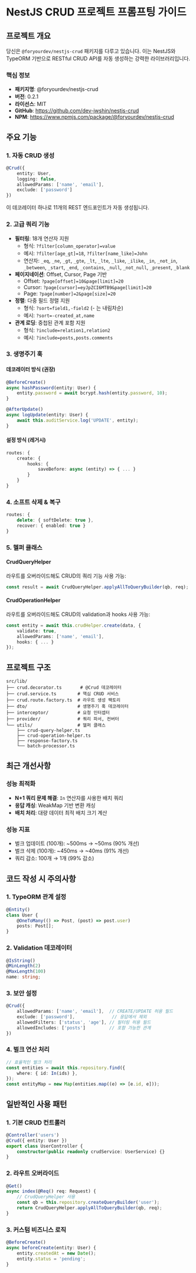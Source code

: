 # NestJS CRUD 프로젝트 프롬프팅 가이드

## 프로젝트 개요

당신은 `@foryourdev/nestjs-crud` 패키지를 다루고 있습니다. 이는 NestJS와 TypeORM 기반으로 RESTful CRUD API를 자동 생성하는 강력한 라이브러리입니다.

### 핵심 정보

-   **패키지명**: @foryourdev/nestjs-crud
-   **버전**: 0.2.1
-   **라이선스**: MIT
-   **GitHub**: https://github.com/dev-jwshin/nestjs-crud
-   **NPM**: https://www.npmjs.com/package/@foryourdev/nestjs-crud

## 주요 기능

### 1. 자동 CRUD 생성

```typescript
@Crud({
    entity: User,
    logging: false,
    allowedParams: ['name', 'email'],
    exclude: ['password']
})
```

이 데코레이터 하나로 11개의 REST 엔드포인트가 자동 생성됩니다.

### 2. 고급 쿼리 기능

-   **필터링**: 18개 연산자 지원
    -   형식: `?filter[column_operator]=value`
    -   예시: `?filter[age_gt]=18`, `?filter[name_like]=John`
    -   연산자: `_eq`, `_ne`, `_gt`, `_gte`, `_lt`, `_lte`, `_like`, `_ilike`, `_in`, `_not_in`, `_between`, `_start`, `_end`, `_contains`, `_null`, `_not_null`, `_present`, `_blank`
-   **페이지네이션**: Offset, Cursor, Page 기반
    -   Offset: `?page[offset]=10&page[limit]=20`
    -   Cursor: `?page[cursor]=eyJpZCI6MTB9&page[limit]=20`
    -   Page: `?page[number]=2&page[size]=20`
-   **정렬**: 다중 필드 정렬 지원
    -   형식: `?sort=field1,-field2` (- 는 내림차순)
    -   예시: `?sort=-created_at,name`
-   **관계 로딩**: 중첩된 관계 포함 지원
    -   형식: `?include=relation1,relation2`
    -   예시: `?include=posts,posts.comments`

### 3. 생명주기 훅

#### 데코레이터 방식 (권장)

```typescript
@BeforeCreate()
async hashPassword(entity: User) {
    entity.password = await bcrypt.hash(entity.password, 10);
}

@AfterUpdate()
async logUpdate(entity: User) {
    await this.auditService.log('UPDATE', entity);
}
```

#### 설정 방식 (레거시)

```typescript
routes: {
    create: {
        hooks: {
            saveBefore: async (entity) => { ... }
        }
    }
}
```

### 4. 소프트 삭제 & 복구

```typescript
routes: {
    delete: { softDelete: true },
    recover: { enabled: true }
}
```

### 5. 헬퍼 클래스

#### CrudQueryHelper

라우트를 오버라이드해도 CRUD의 쿼리 기능 사용 가능:

```typescript
const result = await CrudQueryHelper.applyAllToQueryBuilder(qb, req);
```

#### CrudOperationHelper

라우트를 오버라이드해도 CRUD의 validation과 hooks 사용 가능:

```typescript
const entity = await this.crudHelper.create(data, {
    validate: true,
    allowedParams: ['name', 'email'],
    hooks: { ... }
});
```

## 프로젝트 구조

```
src/lib/
├── crud.decorator.ts       # @Crud 데코레이터
├── crud.service.ts        # 핵심 CRUD 서비스
├── crud.route.factory.ts  # 라우트 생성 팩토리
├── dto/                   # 생명주기 훅 데코레이터
├── interceptor/           # 요청 인터셉터
├── provider/              # 쿼리 파서, 컨버터
└── utils/                 # 헬퍼 클래스
    ├── crud-query-helper.ts
    ├── crud-operation-helper.ts
    ├── response-factory.ts
    └── batch-processor.ts
```

## 최근 개선사항

### 성능 최적화

-   **N+1 쿼리 문제 해결**: `In` 연산자를 사용한 배치 쿼리
-   **응답 캐싱**: WeakMap 기반 변환 캐싱
-   **배치 처리**: 대량 데이터 최적 배치 크기 계산

### 성능 지표

-   벌크 업데이트 (100개): ~500ms → ~50ms (90% 개선)
-   벌크 삭제 (100개): ~450ms → ~40ms (91% 개선)
-   쿼리 감소: 100개 → 1개 (99% 감소)

## 코드 작성 시 주의사항

### 1. TypeORM 관계 설정

```typescript
@Entity()
class User {
    @OneToMany(() => Post, (post) => post.user)
    posts: Post[];
}
```

### 2. Validation 데코레이터

```typescript
@IsString()
@MinLength(2)
@MaxLength(100)
name: string;
```

### 3. 보안 설정

```typescript
@Crud({
    allowedParams: ['name', 'email'],  // CREATE/UPDATE 허용 필드
    exclude: ['password'],              // 응답에서 제외
    allowedFilters: ['status', 'age'], // 필터링 허용 필드
    allowedIncludes: ['posts']         // 포함 가능한 관계
})
```

### 4. 벌크 연산 처리

```typescript
// 효율적인 벌크 처리
const entities = await this.repository.find({
    where: { id: In(ids) },
});
const entityMap = new Map(entities.map((e) => [e.id, e]));
```

## 일반적인 사용 패턴

### 1. 기본 CRUD 컨트롤러

```typescript
@Controller('users')
@Crud({ entity: User })
export class UserController {
    constructor(public readonly crudService: UserService) {}
}
```

### 2. 라우트 오버라이드

```typescript
@Get()
async index(@Req() req: Request) {
    // CrudQueryHelper 사용
    const qb = this.repository.createQueryBuilder('user');
    return CrudQueryHelper.applyAllToQueryBuilder(qb, req);
}
```

### 3. 커스텀 비즈니스 로직

```typescript
@BeforeCreate()
async beforeCreate(entity: User) {
    entity.createdAt = new Date();
    entity.status = 'pending';
}
```
